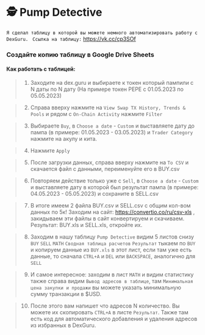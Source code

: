 # :detective: **Pump Detective**

`Я сделал таблицу в которой вы можете немного автоматизировать работу c DexGuru. `
`Ссылка на таблицу:` https://vk.cc/cp3SOf


### **Создайте копию таблицу в Google Drive Sheets**

#### **Как работать с таблицей:**
> 1. Заходите на dex.guru и выбираете к токен который пампили с N даты по N дату (На примере токен PEPE  с 01.05.2023 по 05.05.2023)

> 2. Справа вверху нажмите на `View Swap TX History, Trends & Pools` и рядом с `On-Chain Activity` нажмите `Filter`

> 3. Выбираете `Buy`, в `Choose a date` - `Custom` и выставляете дату до пампа (в примере: 01.05.2023 - 03.05.2023) и `Trader Category` нажмите на акулу и кита.

> 4. Нажмите `Apply`

> 5. После загрузки данных, справа вверху нажмите на `To CSV` и скачается файл с данными, переименуйте его в BUY.csv

> 6. Повторяем действие только уже с `Sell`, в `Choose a date` - `Custom` и выставляете дату в которой был результат пампа (в примере: 04.05.2023 - 05.05.2023) и сохраните в SELL.csv

> 7. В итоге имеем 2 файла BUY.csv и SELL.csv с общим кол-вом данных по 5к! Заходим на сайт: https://convertio.co/ru/csv-xls , закидываем эти файлы в сайт конвертируем и скачиваем. Результат: BUY.xls и SELL.xls, откройте их.

> 8. Заходим в нашу таблицу `Pump Detective` видим 5 листов снизу `BUY` `SELL` `MATH` `Сводная таблица расчетов` `Результат` тыкаем по `BUY` и копируем данные из `BUY.xls` в этот лист, если там уже есть данные, то сначала `CTRL+A`  и `DEL` или `BACKSPACE`, аналогично для `SELL`

> 9. И самое интересное: заходим в лист `MATH` и видим статистику также справа видим `Вывод адресов в таблице`, там `Минимальная цена закупки и продажи` вы можете указать минимальную сумму транзакции в $USD.

> 10. После этого вам напишет что адресов N количество. Вы можете их скопировать `CTRL+A` в листе `Результат`. Также там есть код для автоматического добавления и удаления адресов из избранных в DexGuru.
